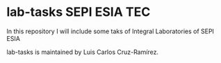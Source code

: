 # lab-tasks SEPI ESIA TEC
In this repository I will include some taks of Integral Laboratories of SEPI ESIA


lab-tasks is maintained by Luis Carlos Cruz-Ramírez.
